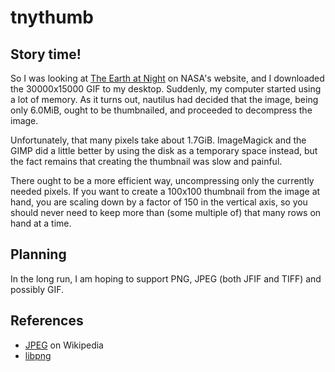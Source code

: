 # tnythumb

## Story time!

So I was looking at [The Earth at Night](http://visibleearth.nasa.gov/view_rec.php?id=1438) on NASA's website, and I
downloaded the 30000x15000 GIF to my desktop. Suddenly, my computer
started using a lot of memory. As it turns out, nautilus had decided
that the image, being only 6.0MiB, ought to be thumbnailed, and proceeded
to decompress the image.

Unfortunately, that many pixels take about 1.7GiB. ImageMagick and the
GIMP did a little better by using the disk as a temporary space instead,
but the fact remains that creating the thumbnail was slow and painful.

There ought to be a more efficient way, uncompressing only the currently
needed pixels. If you want to create a 100x100 thumbnail from the image
at hand, you are scaling down by a factor of 150 in the vertical axis,
so you should never need to keep more than (some multiple of) that many
rows on hand at a time.

## Planning

In the long run, I am hoping to support PNG, JPEG (both JFIF and TIFF)
and possibly GIF.

## References

* [JPEG](https://secure.wikimedia.org/wikipedia/en/wiki/JPEG) on Wikipedia
* [libpng](http://www.libpng.org/pub/png/libpng.html)
